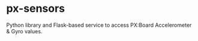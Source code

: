 # px-sensors
Python library and Flask-based service to access PX:Board Accelerometer &amp; Gyro values.
